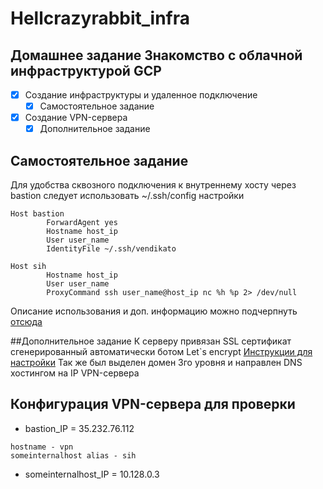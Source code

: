 # Hellcrazyrabbit_infra
## Домашнее задание Знакомство с облачной инфраструктурой GCP
- [x] Создание инфраструктуры и удаленное подключение
	- [x] Самостоятельное задание 
- [x] Создание VPN-сервера
	- [x] Дополнительное задание

## Самостоятельное задание
 Для удобства сквозного подключения к внутреннему хосту через bastion
следует использовать ~/.ssh/config настройки
`````
Host bastion
        ForwardAgent yes
        Hostname host_ip
        User user_name
        IdentityFile ~/.ssh/vendikato

Host sih
        Hostname host_ip
        User user_name
        ProxyCommand ssh user_name@host_ip nc %h %p 2> /dev/null
`````
Описание использования и доп. информацию можно подчерпнуть [отсюда](https://www.cyberciti.biz/faq/create-ssh-config-file-on-linux-unix/)

##Дополнительное задание
К серверу привязан SSL сертификат сгенерированный автоматически ботом Let`s encrypt
[Инструкции для настройки](https://certbot.eff.org/lets-encrypt/ubuntutrusty-other)
Так же был выделен домен 3го уровня и направлен DNS хостингом на IP VPN-сервера
 
## Конфигурация VPN-сервера для проверки
- bastion_IP = 35.232.76.112
`````
hostname - vpn
someinternalhost alias - sih
````` 
- someinternalhost_IP = 10.128.0.3 


